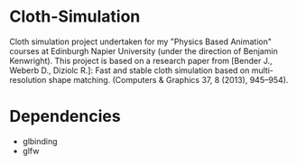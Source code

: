 # Cloth-Simulation

Cloth simulation project undertaken for my "Physics Based Animation" courses at Edinburgh Napier University (under the direction of Benjamin Kenwright).
This project is based on a research paper from [Bender J., Weberb D., Diziolc R.]: Fast and stable cloth simulation based on multi-resolution shape matching. (Computers & Graphics 37, 8 (2013),
945–954).

# Dependencies
- glbinding
- glfw
